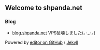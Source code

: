 ## Welcome to shpanda.net

### Blog

- [blog.shpanda.net](https://blog.shpanda.net)
  VPS破壊しました(｡･_･｡)


Powered by
[editor on GitHub](https://github.com/ringobouya/shpanda-net/edit/main/README.md) / [Jekyll](https://jekyllrb.com/)


